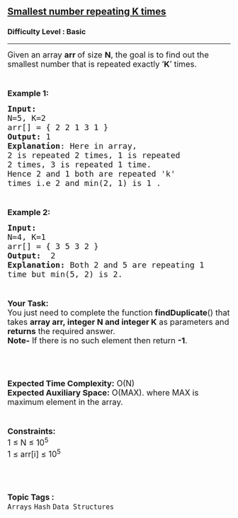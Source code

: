 <h2><a href="https://www.geeksforgeeks.org/problems/smallest-number-repeating-k-times3239/1?page=4&category=Arrays&difficulty=Basic&sortBy=submissions">Smallest number repeating K times</a></h2><h3>Difficulty Level : Basic</h3><hr><div class="problems_problem_content__Xm_eO"><p><span style="font-size:18px">Given an array <strong>arr&nbsp;</strong>of size <strong>N</strong>, the goal is to find out the smallest number that is repeated exactly ‘<strong>K</strong>’ times.</span></p>

<p>&nbsp;</p>

<p><span style="font-size:18px"><strong>Example 1:</strong></span></p>

<pre><span style="font-size:18px"><strong>Input:</strong>
N=5, K=2
arr[] = { 2 2 1 3 1 }
<strong>Output:</strong> 1
<strong>Explanation</strong>: Here in array,
2 is repeated 2 times, 1 is repeated
2 times, 3 is repeated 1 time.
Hence 2 and 1 both are repeated 'k' 
times i.e 2 and min(2, 1) is 1 .
</span></pre>

<p>&nbsp;</p>

<p><span style="font-size:18px"><strong>Example 2:</strong></span></p>

<pre><span style="font-size:18px"><strong>Input:
</strong>N=4, K=1 
arr[] = { 3 5 3 2 }
<strong>Output:</strong>  2 
<strong>Explanation: </strong>Both 2 and 5 are repeating 1
time but min(5, 2) is 2.</span></pre>

<p>&nbsp;</p>

<p><span style="font-size:18px"><strong>Your Task:</strong><br>
You just need to complete the function <strong>findDuplicate</strong>() that takes <strong>array arr,&nbsp;integer N and&nbsp;integer K</strong>&nbsp;as parameters and <strong>returns</strong> the required answer.<br>
<strong>Note-</strong> If there is no such element then return <strong>-1</strong>.</span></p>

<p>&nbsp;</p>

<p>&nbsp;</p>

<p><span style="font-size:18px"><strong>Expected Time Complexity:</strong> O(N)<br>
<strong>Expected Auxiliary Space:</strong> O(MAX). where MAX is maximum element in the array.</span></p>

<p>&nbsp;</p>

<p><span style="font-size:18px"><strong>Constraints:</strong><br>
1 ≤ N ≤ 10<sup>5</sup><br>
1 ≤ arr[i]&nbsp;≤ 10<sup>5</sup></span></p>

<p>&nbsp;</p>
</div><br><p><span style=font-size:18px><strong>Topic Tags : </strong><br><code>Arrays</code>&nbsp;<code>Hash</code>&nbsp;<code>Data Structures</code>&nbsp;